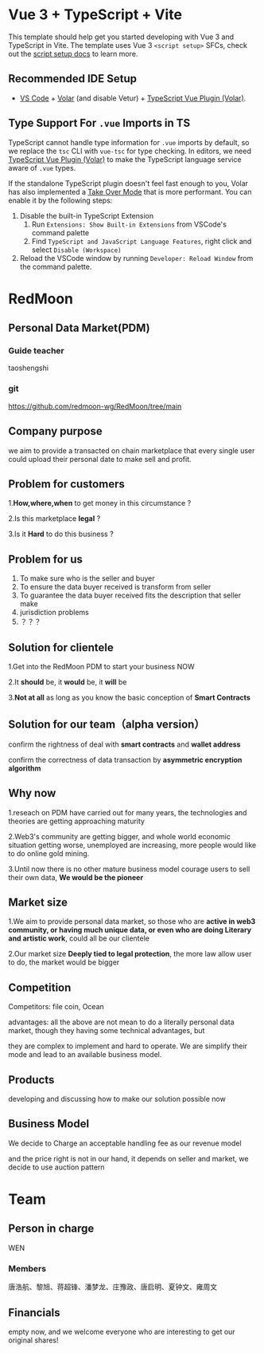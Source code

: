 # Vue 3 + TypeScript + Vite

This template should help get you started developing with Vue 3 and TypeScript in Vite. The template uses Vue 3 `<script setup>` SFCs, check out the [script setup docs](https://v3.vuejs.org/api/sfc-script-setup.html#sfc-script-setup) to learn more.

## Recommended IDE Setup

- [VS Code](https://code.visualstudio.com/) + [Volar](https://marketplace.visualstudio.com/items?itemName=Vue.volar) (and disable Vetur) + [TypeScript Vue Plugin (Volar)](https://marketplace.visualstudio.com/items?itemName=Vue.vscode-typescript-vue-plugin).

## Type Support For `.vue` Imports in TS

TypeScript cannot handle type information for `.vue` imports by default, so we replace the `tsc` CLI with `vue-tsc` for type checking. In editors, we need [TypeScript Vue Plugin (Volar)](https://marketplace.visualstudio.com/items?itemName=Vue.vscode-typescript-vue-plugin) to make the TypeScript language service aware of `.vue` types.

If the standalone TypeScript plugin doesn't feel fast enough to you, Volar has also implemented a [Take Over Mode](https://github.com/johnsoncodehk/volar/discussions/471#discussioncomment-1361669) that is more performant. You can enable it by the following steps:

1. Disable the built-in TypeScript Extension
   1. Run `Extensions: Show Built-in Extensions` from VSCode's command palette
   2. Find `TypeScript and JavaScript Language Features`, right click and select `Disable (Workspace)`
2. Reload the VSCode window by running `Developer: Reload Window` from the command palette.
# RedMoon 

## Personal Data Market(PDM)



### Guide teacher

taoshengshi



### git 

https://github.com/redmoon-wg/RedMoon/tree/main



## Company purpose

we aim to provide a transacted on chain marketplace that every single user could upload their personal date to make sell and profit.



## Problem for customers

1.**How,where,when** to get money in this circumstance ?

2.Is this marketplace **legal** ?

3.Is it **Hard** to do this business ?



## Problem for us

1. To make sure who is the seller and buyer
2. To ensure the data buyer received is transform from seller
3. To guarantee the data buyer received fits the description that seller make
4. jurisdiction problems
5. ？？？



## Solution for clientele

1.Get into the RedMoon PDM to start your business NOW

2.It **should** be, it **would** be, it **will** be

3.**Not at all** as long as you know the basic conception of **Smart Contracts**



## Solution for our team（alpha version）

confirm the rightness of deal with **smart contracts** and **wallet address**

confirm the correctness of data transaction by **asymmetric encryption algorithm**



## Why now

1.reseach on PDM have carried out for many years, the technologies and theories are getting approaching maturity

2.Web3's community are getting bigger, and whole world economic situation getting worse, unemployed are increasing, more people would like to do online gold mining.

3.Until now there is no other mature business model courage users to sell their own data, **We would be the pioneer**



## Market size

1.We aim to provide personal data market, so those who are **active in web3 community, or having much unique data, or even who are doing Literary and artistic work**, could all be our clientele

2.Our market size **Deeply tied to legal protection**, the more law allow user to do, the market would be bigger



## Competition

Competitors: file coin, Ocean

advantages: all the above are not mean to do a literally personal data market, though they having some technical advantages, but       

they are complex to implement and hard to operate. We are simplify their mode and lead to an available business model.



## Products

developing and discussing how to make our solution possible now



## Business Model

We decide to Charge an acceptable handling fee as our revenue model

and the price right is not in our hand, it depends on seller and market, we decide to use auction pattern



# Team

## Person in charge

WEN

### Members

唐浩航、黎旭、蒋超锋、潘梦龙、庄豫政、唐启明、夏钟文、雍周文



## Financials

empty now, and we welcome everyone who are interesting to get our original shares!

